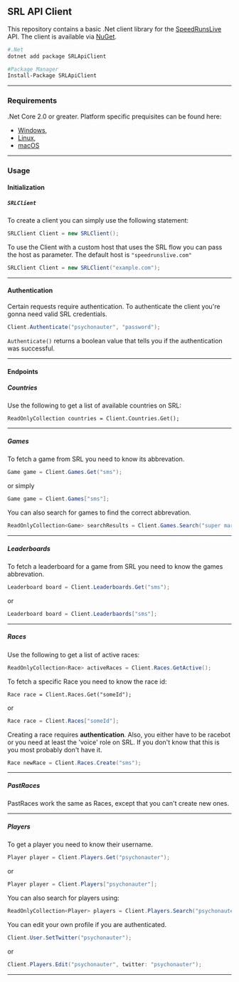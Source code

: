 ﻿## SRL API Client

This repository contains a basic .Net client library for the [SpeedRunsLive](http://speedrunslive.com) API. The client is available via [NuGet](https://www.nuget.org/packages/SRLApiClient).

```bash
#.Net
dotnet add package SRLApiClient

#Package Manager
Install-Package SRLApiClient
```

---

### Requirements

.Net Core 2.0 or greater. Platform specific prequisites can be found here:
- [Windows](https://docs.microsoft.com/en-us/dotnet/core/windows-prerequisites?tabs=netcore21),
- [Linux](https://docs.microsoft.com/en-us/dotnet/core/linux-prerequisites?tabs=netcore2x),
- [macOS](https://docs.microsoft.com/en-us/dotnet/core/macos-prerequisites?tabs=netcore2x)

---

### Usage

#### Initialization

##### `SRLClient`

To create a client you can simply use the following statement:

```c#
SRLClient Client = new SRLClient();
```

To use the Client with a custom host that uses the SRL flow you can pass the host as parameter. The default host is `"speedrunslive.com"`

```c#
SRLClient Client = new SRLClient("example.com");
```

---

#### Authentication

Certain requests require authentication. To authenticate the client you're gonna need valid SRL credentials.

```c#
Client.Authenticate("psychonauter", "password");
```

`Authenticate()` returns a boolean value that tells you if the authentication was successful.


---

#### Endpoints


##### Countries

Use the following to get a list of available countries on SRL:

```
ReadOnlyCollection countries = Client.Countries.Get();
```

---

##### Games

To fetch a game from SRL you need to know its abbrevation.

```c#
Game game = Client.Games.Get("sms");
```

or simply

```c#
Game game = Client.Games["sms"];
```

You can also search for games to find the correct abbrevation.

```c#
ReadOnlyCollection<Game> searchResults = Client.Games.Search("super mario sunshine");
```

---

##### Leaderboards

To fetch a leaderboard for a game from SRL you need to know the games abbrevation.

```c#
Leaderboard board = Client.Leaderboards.Get("sms");
```

or

```c#
Leaderboard board = Client.Leaderbaords["sms"];
```

---

##### Races

Use the following to get a list of active races:

```c#
ReadOnlyCollection<Race> activeRaces = Client.Races.GetActive();
```

To fetch a specific Race you need to know the race id:

```
Race race = Client.Races.Get("someId");
```

or

```c#
Race race = Client.Races["someId"];
```

Creating a race requires **authentication**. Also, you either have to be racebot or you need at least the 'voice' role on SRL. If you don't know that this is you most probably don't have it.

```c#
Race newRace = Client.Races.Create("sms");
```

---

##### PastRaces

PastRaces work the same as Races, except that you can't create new ones.

---

##### Players

To get a player you need to know their username.

```c#
Player player = Client.Players.Get("psychonauter");
```

or

```c#
Player player = Client.Players["psychonauter"];
```

You can also search for players using:

```c#
ReadOnlyCollection<Player> players = Client.Players.Search("psychonauter");
```

You can edit your own profile if you are authenticated.

```c#
Client.User.SetTwitter("psychonauter");
```

or

```c#
Client.Players.Edit("psychonauter", twitter: "psychonauter");
```

---

